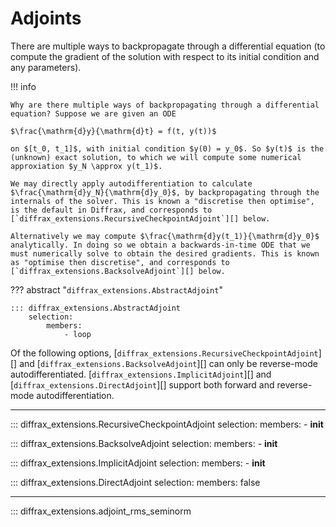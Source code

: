 # Adjoints

There are multiple ways to backpropagate through a differential equation (to compute the gradient of the solution with respect to its initial condition and any parameters).

!!! info

    Why are there multiple ways of backpropagating through a differential equation? Suppose we are given an ODE

    $\frac{\mathrm{d}y}{\mathrm{d}t} = f(t, y(t))$

    on $[t_0, t_1]$, with initial condition $y(0) = y_0$. So $y(t)$ is the (unknown) exact solution, to which we will compute some numerical approxiation $y_N \approx y(t_1)$.

    We may directly apply autodifferentiation to calculate $\frac{\mathrm{d}y_N}{\mathrm{d}y_0}$, by backpropagating through the internals of the solver. This is known a "discretise then optimise", is the default in Diffrax, and corresponds to [`diffrax_extensions.RecursiveCheckpointAdjoint`][] below.

    Alternatively we may compute $\frac{\mathrm{d}y(t_1)}{\mathrm{d}y_0}$ analytically. In doing so we obtain a backwards-in-time ODE that we must numerically solve to obtain the desired gradients. This is known as "optimise then discretise", and corresponds to [`diffrax_extensions.BacksolveAdjoint`][] below.

??? abstract "`diffrax_extensions.AbstractAdjoint`"

    ::: diffrax_extensions.AbstractAdjoint
        selection:
            members:
                - loop

Of the following options, [`diffrax_extensions.RecursiveCheckpointAdjoint`][] and [`diffrax_extensions.BacksolveAdjoint`][] can only be reverse-mode autodifferentiated. [`diffrax_extensions.ImplicitAdjoint`][] and [`diffrax_extensions.DirectAdjoint`][] support both forward and reverse-mode autodifferentiation.

---

::: diffrax_extensions.RecursiveCheckpointAdjoint
    selection:
        members:
            - __init__

::: diffrax_extensions.BacksolveAdjoint
    selection:
        members:
            - __init__

::: diffrax_extensions.ImplicitAdjoint
    selection:
        members:
            - __init__

::: diffrax_extensions.DirectAdjoint
    selection:
        members: false

---

::: diffrax_extensions.adjoint_rms_seminorm
